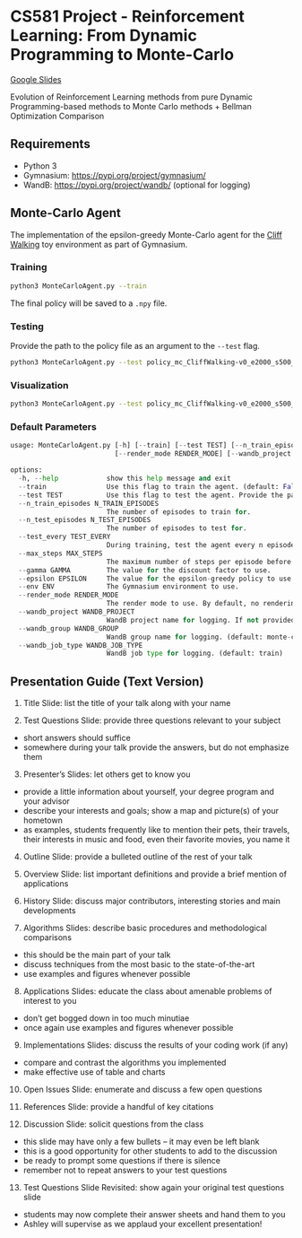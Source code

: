 # CS581 Project - Reinforcement Learning: From Dynamic Programming to Monte-Carlo

[Google Slides](https://docs.google.com/presentation/d/1v4WwBQKoPnGiyCMXgUs-pCCJ8IwZqM3thUf-Ky00eTQ/edit?usp=sharing)

Evolution of Reinforcement Learning methods from pure Dynamic Programming-based methods to Monte Carlo methods + Bellman Optimization Comparison  

## Requirements

- Python 3
- Gymnasium: <https://pypi.org/project/gymnasium/>
- WandB: <https://pypi.org/project/wandb/> (optional for logging)

## Monte-Carlo Agent

The implementation of the epsilon-greedy Monte-Carlo agent for the [Cliff Walking](https://gymnasium.farama.org/environments/toy_text/cliff_walking/) toy environment as part of Gymnasium.

### Training

```bash
python3 MonteCarloAgent.py --train
```

The final policy will be saved to a `.npy` file.

### Testing

Provide the path to the policy file as an argument to the `--test` flag.

```bash
python3 MonteCarloAgent.py --test policy_mc_CliffWalking-v0_e2000_s500_g0.99_e0.1.npy
```

### Visualization

```bash
python3 MonteCarloAgent.py --test policy_mc_CliffWalking-v0_e2000_s500_g0.99_e0.1.npy --render_mode human
```

### Default Parameters

```python
usage: MonteCarloAgent.py [-h] [--train] [--test TEST] [--n_train_episodes N_TRAIN_EPISODES] [--n_test_episodes N_TEST_EPISODES] [--test_every TEST_EVERY] [--max_steps MAX_STEPS] [--gamma GAMMA] [--epsilon EPSILON] [--env ENV]
                          [--render_mode RENDER_MODE] [--wandb_project WANDB_PROJECT] [--wandb_group WANDB_GROUP] [--wandb_job_type WANDB_JOB_TYPE]

options:
  -h, --help            show this help message and exit
  --train               Use this flag to train the agent. (default: False)
  --test TEST           Use this flag to test the agent. Provide the path to the policy file.
  --n_train_episodes N_TRAIN_EPISODES
                        The number of episodes to train for.
  --n_test_episodes N_TEST_EPISODES
                        The number of episodes to test for.
  --test_every TEST_EVERY
                        During training, test the agent every n episodes.
  --max_steps MAX_STEPS
                        The maximum number of steps per episode before the episode is forced to end.
  --gamma GAMMA         The value for the discount factor to use.
  --epsilon EPSILON     The value for the epsilon-greedy policy to use.
  --env ENV             The Gymnasium environment to use.
  --render_mode RENDER_MODE
                        The render mode to use. By default, no rendering is done. To render the environment, set this to 'human'.
  --wandb_project WANDB_PROJECT
                        WandB project name for logging. If not provided, no logging is done.
  --wandb_group WANDB_GROUP
                        WandB group name for logging. (default: monte-carlo)
  --wandb_job_type WANDB_JOB_TYPE
                        WandB job type for logging. (default: train)
```

## Presentation Guide (Text Version)

1. Title Slide: list the title of your talk along with your name  

2. Test Questions Slide: provide three questions relevant to your subject  

- short answers should suffice
- somewhere during your talk provide the answers, but do not emphasize them

3. Presenter’s Slides: let others get to know you  

- provide a little information about yourself, your degree program and your advisor  
- describe your interests and goals; show a map and picture(s) of your hometown
- as examples, students frequently like to mention their pets, their travels, their interests in music and food, even their favorite movies, you name it  

4. Outline Slide: provide a bulleted outline of the rest of your talk  

5. Overview Slide: list important definitions and provide a brief mention of applications  

6. History Slide: discuss major contributors, interesting stories and main developments  

7. Algorithms Slides: describe basic procedures and methodological comparisons  

- this should be the main part of your talk  
- discuss techniques from the most basic to the state-of-the-art  
- use examples and figures whenever possible  

8. Applications Slides: educate the class about amenable problems of interest to you  

- don’t get bogged down in too much minutiae  
- once again use examples and figures whenever possible  

9. Implementations Slides: discuss the results of your coding work (if any)  

- compare and contrast the algorithms you implemented
- make effective use of table and charts

10. Open Issues Slide: enumerate and discuss a few open questions

11. References Slide: provide a handful of key citations

12. Discussion Slide: solicit questions from the class

- this slide may have only a few bullets – it may even be left blank
- this is a good opportunity for other students to add to the discussion
- be ready to prompt some questions if there is silence
- remember not to repeat answers to your test questions

13. Test Questions Slide Revisited: show again your original test questions slide

- students may now complete their answer sheets and hand them to you
- Ashley will supervise as we applaud your excellent presentation!
